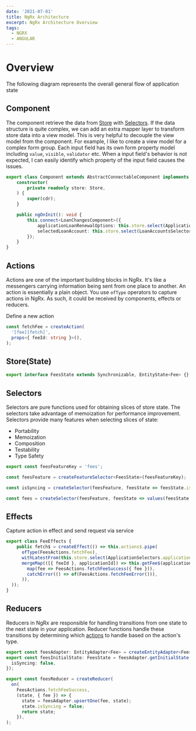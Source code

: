 ```yaml
---
date: '2021-07-01'
title: NgRx Architecture 
excerpt: NgRx Architecture Overview
tags: 
  - NGRX
  - ANGULAR
---
```

# Overview
The following diagram represents the overall general flow of application state


## Component

The component retrieve the data from [Store](#store) with [Selectors](#selectors). If the data structure is quite complex, we can add an extra  mapper layer to transform store data into a view model. This is very helpful to decouple the view model from the component. For example, I like to create a view model for a complex form group. Each input field has its own form property model including `value`, `visible`, `validator` etc. When a input field's behavior is not expected, I can easily identify which property of the input field causes the issues.


```typescript
export class Component extends AbstractConnectableComponent implements OnInit {
    constructor(
        private readonly store: Store,
    ) {
        super(cdr);
    }

    public ngOnInit(): void {
        this.connect<LoanChangesComponent>({
            applicationLoanRenewalOptions: this.store.select(ApplicationSelectors.renewalOptions),
            selectedLoanAccount: this.store.select(LoanAccountsSelectors.selectedLoanAccount),
        });
    }
}
```
## Actions
Actions are one of the important building blocks in NgRx. It's like a messengers carrying information being sent from one place to another. An action is essentially a plain object. You use `ofType` operators to capture actions in NgRx. As such, it could be received by components, effects or reducers. 

Define a new action
```typescript
const fetchFee = createAction(
  '[fee][fetch]',
  props<{ feeId: string }>(),
);
```
## Store(State)

```typescript
export interface FeesState extends Synchronizable, EntityState<Fee> {}
```


## Selectors
Selectors are pure functions used for obtaining slices of store state. The selectors take advantage of  memoization for performance improvement.   Selectors provide many features when selecting slices of state:

- Portability
- Memoization
- Composition
- Testability
- Type Safety

```typescript
export const feesFeatureKey = 'fees';

const feesFeature = createFeatureSelector<FeesState>(feesFeatureKey);

const isSyncing = createSelector(feesFeature, feesState => feesState.isSyncing);

const fees = createSelector(feesFeature, feesState => values(feesState.entities));
```

## Effects
Capture action in effect and send request via service
```typescript
export class FeeEffects {
    public fetch$ = createEffect(() => this.actions$.pipe(
      ofType(FeesActions.fetchFee),
      withLatestFrom(this.store.select(ApplicationSelectors.applicationId)),
      mergeMap(([{ feeId }, applicationId]) => this.getFee$(applicationId, feeId).pipe(
        map(fee => FeesActions.fetchFeeSuccess({ fee })),
        catchError(() => of(FeesActions.fetchFeeError())),
      )),
  ));
}
```

## Reducers
Reducers in NgRx are responsible for handling transitions from one state to the next state in your application. Reducer functions handle these transitions by determining which [actions](#actions) to handle based on the action's type.
```typescript
export const feesAdapter: EntityAdapter<Fee> = createEntityAdapter<Fee>();
export const feesInitialState: FeesState = feesAdapter.getInitialState({
  isSyncing: false,
});

export const feesReducer = createReducer(
  on(
    FeesActions.fetchFeeSuccess,
    (state, { fee }) => {
      state = feesAdapter.upsertOne(fee, state);
      state.isSyncing = false;
      return state;
    }),
);
```

